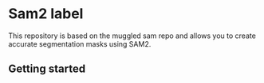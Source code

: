 # Sam2 label

This repository is based on the muggled sam repo and allows you to create accurate segmentation masks using SAM2. 

## Getting started
